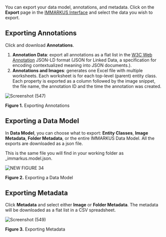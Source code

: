 You can export your data model, annotations, and metadata. Click on the **Export** page in the [IMMARKUS Interface](https://github.com/rsimon/immarkus/wiki/03-The-Interface) and select the data you wish to export.

## Exporting Annotations

Click and download **Annotations**.  
 1. **Annotation Data**: export all annotations as a flat list in the [W3C Web Annotation](https://www.w3.org/TR/annotation-model/) JSON-LD format (JSON for Linked Data, a specification for encoding contextualized meaning into JSON documents.).
 2. **Annotations and Images**: generates one Excel file with multiple worksheets. Each worksheet is for each top-level (parent) entity class. 
Each property is exported as a column followed by the image snippet, the file name, the annotation ID and the time the annotation was created.


![Screenshot (547)](https://github.com/rsimon/immarkus/assets/128056738/6eb1008a-7876-4bac-93e7-2ac2b806c48c)

**Figure 1.** Exporting Annotations

## Exporting a Data Model

In **Data Model**, you can choose what to export: **Entity Classes**, **Image Metadata**, **Folder Metadata**, or the entire IMMARKUS Data Model. All the exports are downloaded as a json file.  

This is the same file you will find in your working folder as _immarkus.model.json.

![NEW FIGURE 34](https://github.com/rsimon/immarkus/assets/128056738/f85d8a3d-b647-412b-b8b1-dae08d2218d8)

**Figure 2.** Exporting a Data Model


## Exporting Metadata

Click **Metadata** and select either **Image** or **Folder Metadata**. The metadata will be downloaded as a flat list in a CSV spreadsheet. 

![Screenshot (549)](https://github.com/rsimon/immarkus/assets/128056738/a17fe67b-6ce9-4062-a749-ca8fab3c4407)

**Figure 3.** Exporting Metadata
